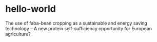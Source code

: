 # hello-world
The use of faba-bean cropping as a sustainable and energy saving technology – A new protein self-sufficiency opportunity for European agriculture?
